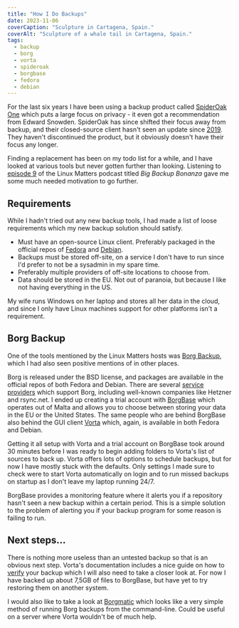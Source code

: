 ```yaml
---
title: "How I Do Backups"
date: 2023-11-06
coverCaption: "Sculpture in Cartagena, Spain."
coverAlt: "Sculpture of a whale tail in Cartagena, Spain."
tags:
  - backup
  - borg
  - vorta
  - spideroak
  - borgbase
  - fedora
  - debian
---
```


For the last six years I have been using a backup product called [SpiderOak One](https://crossclave.com/one/) which puts a large focus on privacy - it even got a recommendation from Edward Snowden.
SpiderOak has since shifted their focus away from backup, and their closed-source client hasn't seen an update since [2019](https://spideroak.support/hc/en-us/articles/360023637011).
They haven't discontinued the product, but it obviously doesn't have their focus any longer.

Finding a replacement has been on my todo list for a while, and I have looked at various tools but never gotten further than looking.
Listening to [episode 9](https://linuxmatters.sh/9/) of the Linux Matters podcast titled *Big Backup Bonanza* gave me some much needed motivation to go further.

## Requirements

While I hadn't tried out any new backup tools, I had made a list of loose requirements which my new backup solution should satisfy.

  * Must have an open-source Linux client. Preferably packaged in the official repos of [Fedora](https://fedoraproject.org) and [Debian](https://debian.org).
  * Backups must be stored off-site, on a service I don't have to run since I'd prefer to not be a sysadmin in my spare time.
  * Preferably multiple providers of off-site locations to choose from.
  * Data should be stored in the EU. Not out of paranoia, but because I like not having everything in the US.

My wife runs Windows on her laptop and stores all her data in the cloud, and since I only have Linux machines support for other platforms isn't a requirement.

## Borg Backup

One of the tools  mentioned by the Linux Matters hosts was [Borg Backup](https://www.borgbackup.org), which I had also seen positive mentions of in other places.

Borg is released under the BSD license, and packages are available in the official repos of both Fedora and Debian.
There are several [service providers](https://www.borgbackup.org/support/commercial.html) which support Borg, including well-known companies like  Hetzner and rsync.net.
I ended up creating a trial account with [BorgBase](https://www.borgbase.com/) which operates out of Malta and allows you to choose between storing your data in the EU or the United States.
The same people who are behind BorgBase also behind the GUI client [Vorta](https://vorta.borgbase.com/) which, again, is available in both Fedora and Debian.

Getting it all setup with Vorta and a trial account on BorgBase took around 30 minutes before I was ready to begin adding folders to Vorta's list of sources to back up. 
Vorta offers lots of options to schedule backups, but for now I have mostly stuck with the defaults. 
Only settings I made sure to check were to start Vorta automatically on login and to run missed backups on startup as I don't leave my laptop running 24/7.

BorgBase provides a monitoring feature where it alerts you if a repository hasn't seen a new backup within a certain period.
This is a simple solution to the problem of alerting you if your backup program for some reason is failing to run.

## Next steps...

There is nothing more useless than an untested backup so that is an obvious next step. 
Vorta's documentation includes a nice guide on how to [verify](https://docs.borgbase.com/verify/) your backup which I will also need to take a closer look at.
For now I have backed up about 7,5GB of files to BorgBase, but have yet to try restoring them on another system.

I would also like to take a look at [Borgmatic](https://torsion.org/borgmatic/) which looks like a very simple method of running Borg backups from the command-line.
Could be useful on a server where Vorta wouldn't be of much help.
